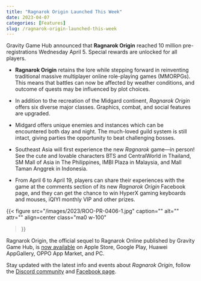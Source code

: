 ```yaml
---
title: "Ragnarok Origin Launched This Week"
date: 2023-04-07
categories: [Features]
slug: /ragnarok-origin-launched-this-week
---
```


Gravity Game Hub announced that **Ragnarok Origin** reached 10 million pre-registrations Wednesday April 5. Special rewards are unlocked for all players.

- **Ragnarok Origin** retains the lore while stepping forward in reinventing traditional massive multiplayer online role-playing games (MMORPGs). This means that battles can now be affected by weather conditions, and outcome of quests may be influenced by plot choices.

- In addition to the recreation of the Midgard continent, _Ragnarok Origin_ offers six diverse major classes. Graphics, combat, and social features are upgraded.

- Midgard offers unique enemies and instances which can be encountered both day and night. The much-loved guild system is still intact, giving parties the opportunity to beat challenging bosses.

- Southeast Asia will first experience the new _Ragnarok_ game—in person! See the cute and lovable characters BTS and CentralWorld in Thailand, SM Mall of Asia in The Philippines, IMBI Plaza in Malaysia, and Mall Taman Anggrek in Indonesia.

- From April 6 to April 19, players can share their experiences with the game at the comments section of its new _Ragnarok Origin_ Facebook page, and they can get the chance to win HyperX gaming keyboards and mouses, iQIYI monthly VIP and other prizes.

{{< figure
  src="/images/2023/ROO-PR-0406-1.jpg"
  caption=""
  alt="" attr="" 
  align=center class="ma0 w-100"
>}}

Ragnarok Origin, the official sequel to Ragnarok Online published by Gravity Game Hub, is [now available](https://roo.pub/40wudtO) on Apple Store, Google Play, Huawei AppGallery, OPPO App Market, and PC.

Stay updated with the latest info and events about _Ragnarok Origin_, follow the [Discord community](https://roo.pub/3ZkWdPn) and [Facebook page](https://roo.pub/3Ki6yaC).
